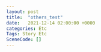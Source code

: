 ```yaml
---
layout: post
title:  "others_test"
date:   2021-12-14 02:00:00 +0000
categories: Etc
Tags: Story Etc
SceneCode: []
---
```

